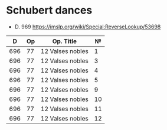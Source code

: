 # Schubert dances

* D. 969 https://imslp.org/wiki/Special:ReverseLookup/53698

| D   | Op | Op. Title        | №  |
|-----|----|------------------|----|
| 696 | 77 | 12 Valses nobles | 1  |
| 696 | 77 | 12 Valses nobles | 3  |
| 696 | 77 | 12 Valses nobles | 4  |
| 696 | 77 | 12 Valses nobles | 5  |
| 696 | 77 | 12 Valses nobles | 9  |
| 696 | 77 | 12 Valses nobles | 10 |
| 696 | 77 | 12 Valses nobles | 11 |
| 696 | 77 | 12 Valses nobles | 12 |
